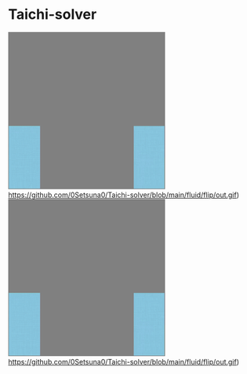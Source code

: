 # Taichi-solver
![flip](https://github.com/0Setsuna0/Taichi-solver/blob/main/fluid/flip/out.gif)https://github.com/0Setsuna0/Taichi-solver/blob/main/fluid/flip/out.gif)
![sph](https://github.com/0Setsuna0/Taichi-solver/blob/main/fluid/flip/out.gif)https://github.com/0Setsuna0/Taichi-solver/blob/main/fluid/flip/out.gif)
